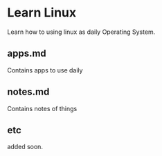 # Learn Linux
Learn how to using linux as daily Operating System.

## apps.md
Contains apps to use daily

## notes.md
Contains notes of things

## etc
added soon.
